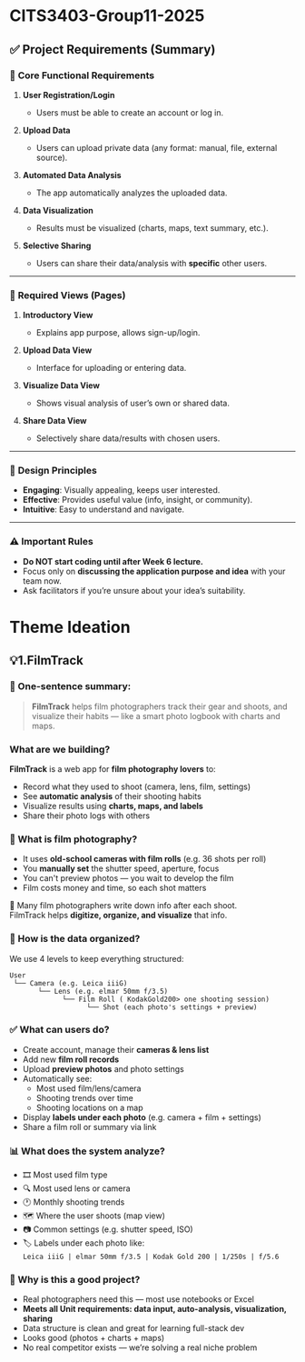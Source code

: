 # CITS3403-Group11-2025


## ✅ **Project Requirements (Summary)**

### 📌 **Core Functional Requirements**
1. **User Registration/Login**  
   - Users must be able to create an account or log in.

2. **Upload Data**  
   - Users can upload private data (any format: manual, file, external source).

3. **Automated Data Analysis**  
   - The app automatically analyzes the uploaded data.

4. **Data Visualization**  
   - Results must be visualized (charts, maps, text summary, etc.).

5. **Selective Sharing**  
   - Users can share their data/analysis with **specific** other users.

---

### 📄 **Required Views (Pages)**
1. **Introductory View**  
   - Explains app purpose, allows sign-up/login.

2. **Upload Data View**  
   - Interface for uploading or entering data.

3. **Visualize Data View**  
   - Shows visual analysis of user’s own or shared data.

4. **Share Data View**  
   - Selectively share data/results with chosen users.

---

### 🎯 **Design Principles**
- **Engaging**: Visually appealing, keeps user interested.  
- **Effective**: Provides useful value (info, insight, or community).  
- **Intuitive**: Easy to understand and navigate.

---



### ⚠️ **Important Rules**
- **Do NOT start coding until after Week 6 lecture.**
- Focus only on **discussing the application purpose and idea** with your team now.
- Ask facilitators if you’re unsure about your idea’s suitability.

# Theme Ideation

## **💡1.FilmTrack**
### 🧠 One-sentence summary:

> **FilmTrack** helps film photographers track their gear and shoots, and visualize their habits — like a smart photo logbook with charts and maps.
### What are we building?

   **FilmTrack** is a web app for **film photography lovers** to:

   - Record what they used to shoot (camera, lens, film, settings)
   - See **automatic analysis** of their shooting habits
   - Visualize results using **charts, maps, and labels**
   - Share their photo logs with others
### 🤔 What is film photography?

- It uses **old-school cameras with film rolls** (e.g. 36 shots per roll)
- You **manually set** the shutter speed, aperture, focus
- You can't preview photos — you wait to develop the film
- Film costs money and time, so each shot matters

📒 Many film photographers write down info after each shoot.  
FilmTrack helps **digitize, organize, and visualize** that info.

### 🧱 How is the data organized?

We use 4 levels to keep everything structured:

```
User
 └── Camera (e.g. Leica iiiG)
       └── Lens (e.g. elmar 50mm f/3.5)
             └── Film Roll ( KodakGold200> one shooting session)
                   └── Shot (each photo's settings + preview)
```

### ✅ What can users do?

- Create account, manage their **cameras & lens list**
- Add new **film roll records**
- Upload **preview photos** and photo settings
- Automatically see:
  - Most used film/lens/camera
  - Shooting trends over time
  - Shooting locations on a map
- Display **labels under each photo** (e.g. camera + film + settings)
- Share a film roll or summary via link
### 📊 What does the system analyze?

- 🎞️ Most used film type
- 🔍 Most used lens or camera
- 🕐 Monthly shooting trends
- 🗺️ Where the user shoots (map view)
- 📷 Common settings (e.g. shutter speed, ISO)
- 🏷️ Labels under each photo like:  
  `Leica iiiG | elmar 50mm f/3.5 | Kodak Gold 200 | 1/250s | f/5.6`

### 🎯 Why is this a good project?

- Real photographers need this — most use notebooks or Excel
- **Meets all Unit requirements: data input, auto-analysis, visualization, sharing**
- Data structure is clean and great for learning full-stack dev
- Looks good (photos + charts + maps)
- No real competitor exists — we’re solving a real niche problem

